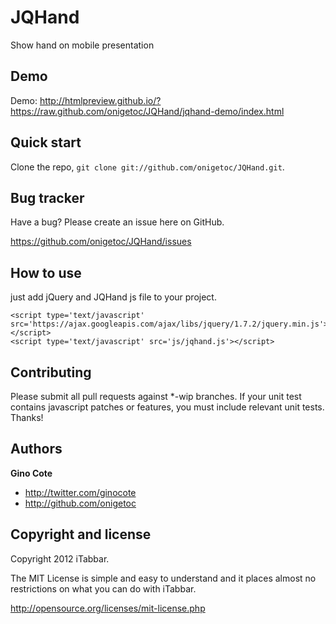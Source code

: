 JQHand
======

Show hand on mobile presentation

Demo
-----------
Demo: http://htmlpreview.github.io/?https://raw.github.com/onigetoc/JQHand/jqhand-demo/index.html

Quick start
-----------

Clone the repo, `git clone git://github.com/onigetoc/JQHand.git`.


Bug tracker
-----------

Have a bug? Please create an issue here on GitHub.

https://github.com/onigetoc/JQHand/issues



How to use
---------------

just add jQuery and JQHand js file to your project.
```
<script type='text/javascript' src='https://ajax.googleapis.com/ajax/libs/jquery/1.7.2/jquery.min.js'></script>
<script type='text/javascript' src='js/jqhand.js'></script>
```

Contributing
------------

Please submit all pull requests against *-wip branches. If your unit test contains javascript patches or features, you must include relevant unit tests. Thanks!



Authors
-------

**Gino Cote**

+ http://twitter.com/ginocote
+ http://github.com/onigetoc


Copyright and license
---------------------

Copyright 2012 iTabbar.

The MIT License is simple and easy to understand and it places almost no restrictions on what you can do with iTabbar.

  http://opensource.org/licenses/mit-license.php
